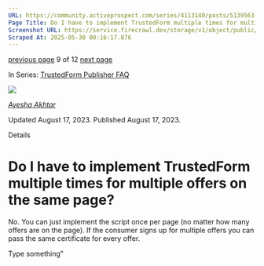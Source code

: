 ```yaml
---
URL: https://community.activeprospect.com/series/4113140/posts/5139563-do-i-have-to-implement-trustedform-multiple-times-for-multiple-offers-on-the-sa
Page Title: Do I have to implement TrustedForm multiple times for multiple offers on the same page?
Screenshot URL: https://service.firecrawl.dev/storage/v1/object/public/media/screenshot-8c0d6635-204f-4078-83aa-695b0ca835b3.png
Scraped At: 2025-05-30 00:16:17.876
---
```


[previous page](https://community.activeprospect.com/series/4113140/posts/5139654-can-i-implement-trustedform-with-dynamic-forms) 9 of 12 [next page](https://community.activeprospect.com/series/4113140/posts/5139553-do-i-need-to-generate-a-different-trustedform-certificate-for-each-lead-buyer)

In Series: [TrustedForm Publisher FAQ](https://community.activeprospect.com/series/4113140-trustedform-publisher-faq)

[![](https://content2.bloomfire.com/avatars/users/1966401/thumb/thumbnail.png?f=1692038964&Expires=1748567771&Signature=a5Mg4iPFUmbYPAPBg6nobsdHGRxTr0gGUMSRjd-W4zr-kcOcJuo4bkFN9ARy04C~8FCf-FK3w0zpCk~eqL61QxZtCCN97B0BH7IR1OzrggMJUGAMV-fG0COp0S-OvF3A5GhIKFW4F9joxx2PILWCWXJU09irnWc4TrxgDs2BqhQh3FPK41R6GbuPSGl8DKHqiQknnbC-cSZcXxIX03EfNZ~FeHUcg30A-8dWti0j97V4fz4Ju4O6ZKSU74kd7MYwnTAMVpIFds8438mj1SBsRpF1dekYRuAZ~PA6kICFTFPojP6-CunJhDcI1LkqiDWfhW1UCh8pMPiJVv9OlkBC0A__&Key-Pair-Id=APKAIDFCFZ2UHE5LPIUA)](https://community.activeprospect.com/memberships/9624817-ayesha-akhtar)

[_Ayesha Akhtar_](https://community.activeprospect.com/memberships/9624817-ayesha-akhtar)

Updated August 17, 2023. Published August 17, 2023.

Details

# Do I have to implement TrustedForm multiple times for multiple offers on the same page?

No. You can just implement the script once per page (no matter how many offers are on the page). If the consumer signs up for multiple offers you can pass the same certificate for every offer.

Type something"

